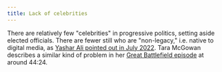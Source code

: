 ```yaml
---
title: Lack of celebrities
---
```


There are relatively few "celebrities" in progressive politics, setting aside elected officials. There are fewer still who are "non-legacy," i.e. native to digital media, as [Yashar Ali pointed out in July 2022](https://twitter.com/yashar/status/1548760754496540672). Tara McGowan describes a similar kind of problem in her [Great Battlefield episode](https://www.resistancedashboard.com/node/1096) at around 44:24.

